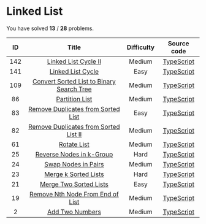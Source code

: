 # Linked List 
 You have solved  **13** / **28** problems.

| ID | Title | Difficulty | Source code |
|:--:|:-----:|:-----:|:-----:|
| 142 | [Linked List Cycle II](https://leetcode.com/problems/linked-list-cycle-ii/)| Medium | [TypeScript](../src/problems/142.linked-list-cycle-ii/index.ts) |
| 141 | [Linked List Cycle](https://leetcode.com/problems/linked-list-cycle/)| Easy | [TypeScript](../src/problems/141.linked-list-cycle/index.ts) |
| 109 | [Convert Sorted List to Binary Search Tree](https://leetcode.com/problems/convert-sorted-list-to-binary-search-tree/)| Medium | [TypeScript](../src/problems/109.convert-sorted-list-to-binary-search-tree/index.ts) |
| 86 | [Partition List](https://leetcode.com/problems/partition-list/)| Medium | [TypeScript](../src/problems/86.partition-list/index.ts) |
| 83 | [Remove Duplicates from Sorted List](https://leetcode.com/problems/remove-duplicates-from-sorted-list/)| Easy | [TypeScript](../src/problems/83.remove-duplicates-from-sorted-list/index.ts) |
| 82 | [Remove Duplicates from Sorted List II](https://leetcode.com/problems/remove-duplicates-from-sorted-list-ii/)| Medium | [TypeScript](../src/problems/82.remove-duplicates-from-sorted-list-ii/index.ts) |
| 61 | [Rotate List](https://leetcode.com/problems/rotate-list/)| Medium | [TypeScript](../src/problems/61.rotate-list/index.ts) |
| 25 | [Reverse Nodes in k-Group](https://leetcode.com/problems/reverse-nodes-in-k-group/)| Hard | [TypeScript](../src/problems/25.reverse-nodes-in-k-group/index.ts) |
| 24 | [Swap Nodes in Pairs](https://leetcode.com/problems/swap-nodes-in-pairs/)| Medium | [TypeScript](../src/problems/24.swap-nodes-in-pairs/index.ts) |
| 23 | [Merge k Sorted Lists](https://leetcode.com/problems/merge-k-sorted-lists/)| Hard | [TypeScript](../src/problems/23.merge-k-sorted-lists/index.ts) |
| 21 | [Merge Two Sorted Lists](https://leetcode.com/problems/merge-two-sorted-lists/)| Easy | [TypeScript](../src/problems/21.merge-two-sorted-lists/index.ts) |
| 19 | [Remove Nth Node From End of List](https://leetcode.com/problems/remove-nth-node-from-end-of-list/)| Medium | [TypeScript](../src/problems/19.remove-nth-node-from-end-of-list/index.ts) |
| 2 | [Add Two Numbers](https://leetcode.com/problems/add-two-numbers/)| Medium | [TypeScript](../src/problems/2.add-two-numbers/index.ts) |
